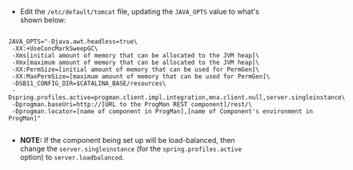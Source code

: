 * Edit the `/etc/default/tomcat` file, updating the `JAVA_OPTS` value to what's shown below:

<div class="highlighter-rouge" style="display: inline-flex;">
<pre class="highlight">
<code>JAVA_OPTS="-Djava.awt.headless=true\
 -XX:+UseConcMarkSweepGC\
 -Xms[<span class="placeholder">initial amount of memory that can be allocated to the JVM heap</span>]\
 -Xmx[<span class="placeholder">maximum amount of memory that can be allocated to the JVM heap</span>]\
 -XX:PermSize=[<span class="placeholder">initial amount of memory that can be used for PermGen</span>]\
 -XX:MaxPermSize=[<span class="placeholder">maximum amount of memory that can be used for PermGen</span>]\
 -DSB11_CONFIG_DIR=$CATALINA_BASE/resources\
 -Dspring.profiles.active=progman.client.impl.integration,mna.client.null,server.singleinstance\
 -Dprogman.baseUri=http://[<span class="placeholder">URL to the ProgMan REST component</span>]/rest/\
 -Dprogman.locator=[<span class="placeholder">name of component in ProgMan</span>],[<span class="placeholder">name of Component's environment in ProgMan</span>]"</code>
</pre>
</div>

* **NOTE:** If the component being set up will be load-balanced, then change the `server.singleinstance` (for the `spring.profiles.active` option) to `server.loadbalanced`.